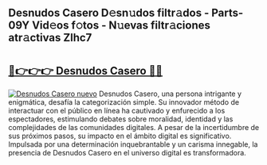 ## Desnudos Casero D𝚎sn𝚞dos filtr𝚊dos - Parts-09Y Vid𝚎os f𝚘tos - N𝚞evas filtr𝚊ciones atr𝚊ctivas Zlhc7

# <h2><a href="http://mb2gln.tromn.icu/?c=Desnudos+Casero">🔗👉👉👉 Desnudos Casero 🔗🔗</a></h2>

[![Desnudos Casero nuevo](https://i.imgur.com/pEAQMta.gif)](http://mb2gln.tromn.icu/?c=Desnudos+Casero)
Desnudos Casero, una persona intrigante y enigmática, desafía la categorización simple. Su innovador método de interactuar con el público en línea ha cautivado y enfurecido a los espectadores, estimulando debates sobre moralidad, identidad y las complejidades de las comunidades digitales. A pesar de la incertidumbre de sus próximos pasos, su impacto en el ámbito digital es significativo. Impulsada por una determinación inquebrantable y un carisma innegable, la presencia de Desnudos Casero en el universo digital es transformadora.

